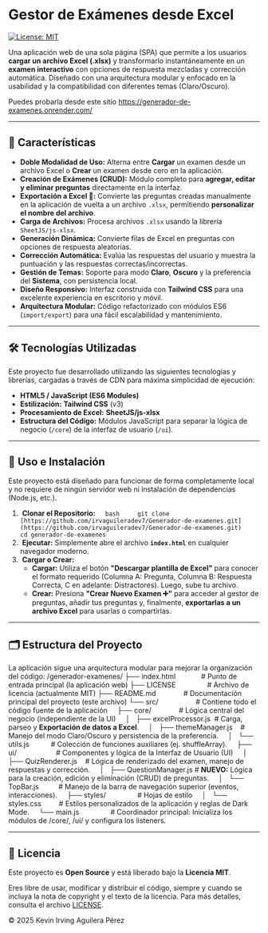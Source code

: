 # Gestor de Exámenes desde Excel

[![License: MIT](https://img.shields.io/badge/License-MIT-yellow.svg)](https://opensource.org/licenses/MIT)

Una aplicación web de una sola página (SPA) que permite a los usuarios **cargar un archivo Excel (.xlsx)** y transformarlo instantáneamente en un **examen interactivo** con opciones de respuesta mezcladas y corrección automática. Diseñado con una arquitectura modular y enfocado en la usabilidad y la compatibilidad con diferentes temas (Claro/Oscuro).

Puedes probarla desde este sitio
https://generador-de-examenes.onrender.com/

---

## 🌟 Características

* **Doble Modalidad de Uso:** Alterna entre **Cargar** un examen desde un archivo Excel o **Crear** un examen desde cero en la aplicación.
* **Creación de Exámenes (CRUD):** Módulo completo para **agregar, editar y eliminar preguntas** directamente en la interfaz.
* **Exportación a Excel 💾:** Convierte las preguntas creadas manualmente en la aplicación de vuelta a un archivo `.xlsx`, permitiendo **personalizar el nombre del archivo**.
* **Carga de Archivos:** Procesa archivos `.xlsx` usando la librería `SheetJS/js-xlsx`.
* **Generación Dinámica:** Convierte filas de Excel en preguntas con opciones de respuesta aleatorias.
* **Corrección Automática:** Evalúa las respuestas del usuario y muestra la puntuación y las respuestas correctas/incorrectas.
* **Gestión de Temas:** Soporte para modo **Claro**, **Oscuro** y la preferencia del **Sistema**, con persistencia local.
* **Diseño Responsivo:** Interfaz construida con **Tailwind CSS** para una excelente experiencia en escritorio y móvil.
* **Arquitectura Modular:** Código refactorizado con módulos ES6 (`import/export`) para una fácil escalabilidad y mantenimiento.

---

## 🛠️ Tecnologías Utilizadas

Este proyecto fue desarrollado utilizando las siguientes tecnologías y librerías, cargadas a través de CDN para máxima simplicidad de ejecución:

* **HTML5 / JavaScript (ES6 Modules)**
* **Estilización:** **Tailwind CSS** (v3)
* **Procesamiento de Excel:** **SheetJS/js-xlsx**
* **Estructura del Código:** Módulos JavaScript para separar la lógica de negocio (`/core`) de la interfaz de usuario (`/ui`).

---

## 🚀 Uso e Instalación

Este proyecto está diseñado para funcionar de forma completamente local y no requiere de ningún servidor web ni instalación de dependencias (Node.js, etc.).

1.  **Clonar el Repositorio:**
    ```bash
    git clone [https://github.com/irvaguileradev7/Generador-de-examenes.git](https://github.com/irvaguileradev7/Generador-de-examenes.git)
    cd generador-de-examenes
    ```
2.  **Ejecutar:** Simplemente abre el archivo **`index.html`** en cualquier navegador moderno.
3.  **Cargar o Crear:**
    * **Cargar:** Utiliza el botón **"Descargar plantilla de Excel"** para conocer el formato requerido (Columna A: Pregunta, Columna B: Respuesta Correcta, C en adelante: Distractores). Luego, sube tu archivo.
    * **Crear:** Presiona **"Crear Nuevo Examen ➕"** para acceder al gestor de preguntas, añadir tus preguntas y, finalmente, **exportarlas a un archivo Excel** para usarlas o compartirlas.

---

## 🗂️ Estructura del Proyecto

La aplicación sigue una arquitectura modular para mejorar la organización del código:
/generador-examenes/
├── index.html             # Punto de entrada principal (la aplicación web)
├── LICENSE                # Archivo de licencia (actualmente MIT)
├── README.md              # Documentación principal del proyecto (este archivo)
└── src/                   # Contiene todo el código fuente de la aplicación
    ├── core/              # Lógica central del negocio (independiente de la UI)
    │   ├── excelProcessor.js  # Carga, parseo y **Exportación de datos a Excel**.
    │   ├── themeManager.js    # Manejo del modo Claro/Oscuro y persistencia de la preferencia.
    │   └── utils.js           # Colección de funciones auxiliares (ej. shuffleArray).
    ├── ui/                    # Componentes y lógica de la Interfaz de Usuario (UI)
    │   ├── QuizRenderer.js    # Lógica de renderizado del examen, manejo de respuestas y corrección.
    │   ├── QuestionManager.js # **NUEVO:** Lógica para la creación, edición y eliminación (CRUD) de preguntas.
    │   └── TopBar.js          # Manejo de la barra de navegación superior (eventos, interacciones).
    ├── styles/                # Hojas de estilo
    │   └── styles.css         # Estilos personalizados de la aplicación y reglas de Dark Mode.
    └── main.js                # Coordinador principal: Inicializa los módulos de /core/, /ui/ y configura los listeners.

---

## 📄 Licencia

Este proyecto es **Open Source** y está liberado bajo la **Licencia MIT**.

Eres libre de usar, modificar y distribuir el código, siempre y cuando se incluya la nota de copyright y el texto de la licencia. Para más detalles, consulta el archivo [LICENSE](LICENSE).

&copy; 2025 Kevin Irving Aguilera Pérez